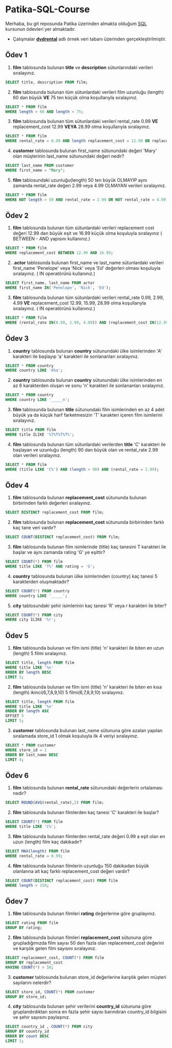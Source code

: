 # Patika-SQL-Course

Merhaba, bu git reposunda Patika üzerinden almakta olduğum [SQL](https://academy.patika.dev/courses/sql) kursunun ödevleri yer almaktadır.

* Çalışmalar **[dvdrental](https://www.postgresqltutorial.com/postgresql-getting-started/postgresql-sample-database)** adlı örnek veri tabanı üzerinden gerçekleştirilmiştir.

## Ödev 1
1.  **film**  tablosunda bulunan  **title**  ve  **description**  sütunlarındaki verileri sıralayınız.
``` SQL
SELECT title, description FROM film;
```
2.  **film**  tablosunda bulunan tüm sütunlardaki verileri film uzunluğu (length) 60 dan büyük  **VE**  75 ten küçük olma koşullarıyla sıralayınız.
``` SQL
SELECT * FROM film
WHERE length > 60 AND length < 75;
```
3.  **film**  tablosunda bulunan tüm sütunlardaki verileri rental_rate 0.99  **VE**  replacement_cost 12.99  **VEYA**  28.99 olma koşullarıyla sıralayınız.

``` SQL
SELECT * FROM film
WHERE rental_rate = 0.99 AND length replacement_cost = 12.99 OR replacement_cost = 28.99;
```
4.  **customer**  tablosunda bulunan first_name sütunundaki değeri 'Mary' olan müşterinin last_name sütunundaki değeri nedir?
``` SQL
SELECT last_name FROM customer
WHERE first_name = "Mary";
```
5.  **film**  tablosundaki uzunluğu(length) 50 ten büyük OLMAYIP aynı zamanda rental_rate değeri 2.99 veya 4.99 OLMAYAN verileri sıralayınız.
``` SQL
SELECT * FROM film
WHERE NOT length > 50 AND rental_rate = 2.99 OR NOT rental_rate = 4.99;
```

## Ödev 2 


1.  **film**  tablosunda bulunan tüm sütunlardaki verileri replacement cost değeri 12.99 dan büyük eşit ve 16.99 küçük olma koşuluyla sıralayınız ( BETWEEN - AND yapısını kullanınız.)
``` SQL
SELECT * FROM film
WHERE replacement_cost BETWEEN 12.99 AND 16.99;
```
2.  .**actor**  tablosunda bulunan first_name ve last_name sütunlardaki verileri first_name 'Penelope' veya 'Nick' veya 'Ed' değerleri olması koşuluyla sıralayınız. ( IN operatörünü kullanınız.)
``` SQL
SELECT first_name, last_name FROM actor
WHERE first_name IN('Penelope', 'Nick', 'Ed');
```
3.  **film**  tablosunda bulunan tüm sütunlardaki verileri rental_rate 0.99, 2.99, 4.99  **VE**  replacement_cost 12.99, 15.99, 28.99 olma koşullarıyla sıralayınız. ( IN operatörünü kullanınız.)
``` SQL
SELECT * FROM film
WHERE (rental_rate IN(0.99, 2.99, 4.99)) AND (replacement_cost IN(12.99, 15.99, 28.99));
```
## Ödev 3
1.  **country**  tablosunda bulunan  **country**  sütunundaki ülke isimlerinden 'A' karakteri ile başlayıp 'a' karakteri ile sonlananları sıralayınız.
``` SQL
SELECT * FROM country
WHERE country LIKE 'A%a';
```
2.  **country**  tablosunda bulunan  **country**  sütunundaki ülke isimlerinden en az 6 karakterden oluşan ve sonu 'n' karakteri ile sonlananları sıralayınız.
``` SQL
SELECT * FROM country
WHERE country LIKE '_____n';
```
3.  **film**  tablosunda bulunan  **title**  sütunundaki film isimlerinden en az 4 adet büyük ya da küçük harf farketmesizin 'T' karakteri içeren film isimlerini sıralayınız.
``` SQL
SELECT title FROM film
WHERE title ILIKE '%T%T%T%T%';
```
4.  **film**  tablosunda bulunan tüm sütunlardaki verilerden  **title**  'C' karakteri ile başlayan ve uzunluğu (length) 90 dan büyük olan ve rental_rate 2.99 olan verileri sıralayınız.
``` SQL
SELECT * FROM film
WHERE (title LIKE 'C%') AND (length > 90) AND (rental_rate = 2.99);
```

## Ödev 4

1.  **film**  tablosunda bulunan  **replacement_cost**  sütununda bulunan birbirinden farklı değerleri sıralayınız.
``` SQL
SELECT DISTINCT replacement_cost FROM film;
```
2.  **film**  tablosunda bulunan  **replacement_cost**  sütununda birbirinden farklı kaç tane veri vardır?
``` SQL
SELECT COUNT(DISTINCT replacement_cost) FROM film;
```
3.  **film**  tablosunda bulunan film isimlerinde (title) kaç tanesini T karakteri ile başlar ve aynı zamanda rating 'G' ye eşittir?
``` SQL
SELECT COUNT(*) FROM film
WHERE title LIKE 'T%' AND rating = 'G';
```
4.  **country**  tablosunda bulunan ülke isimlerinden (country) kaç tanesi 5 karakterden oluşmaktadır?
``` SQL
SELECT COUNT(*) FROM country
WHERE country LIKE '_____';
```
5.  **city**  tablosundaki şehir isimlerinin kaç tanesi 'R' veya r karakteri ile biter?
``` SQL
SELECT COUNT(*) FROM city
WHERE city ILIKE '%r';
```

## Ödev 5

1.  **film**  tablosunda bulunan ve film ismi (title) 'n' karakteri ile biten en uzun (length) 5 filmi sıralayınız.
``` SQL
SELECT title, length FROM film
WHERE title LIKE '%n'
ORDER BY length DESC
LIMIT 5;
```
2.  **film**  tablosunda bulunan ve film ismi (title) 'n' karakteri ile biten en kısa (length) ikinci(6,7,8,9,10) 5 filmi(6,7,8,9,10) sıralayınız.
``` SQL
SELECT title, length FROM film
WHERE title LIKE '%n'
ORDER BY length ASC
OFFSET 5
LIMIT 5;
```
3.  **customer**  tablosunda bulunan last_name sütununa göre azalan yapılan sıralamada store_id 1 olmak koşuluyla ilk 4 veriyi sıralayınız.
``` SQL
SELECT * FROM customer
WHERE store_id = 1
ORDER BY last_name DESC
LIMIT 4;
```

## Ödev 6
1.  **film**  tablosunda bulunan  **rental_rate**  sütunundaki değerlerin ortalaması nedir?
``` SQL
SELECT ROUND(AVG(rental_rate),2) FROM film;
```
2.  **film**  tablosunda bulunan filmlerden kaç tanesi 'C' karakteri ile başlar?
``` SQL
SELECT COUNT(*) FROM film
WHERE title LIKE 'C%';
```
3.  **film**  tablosunda bulunan filmlerden rental_rate değeri 0.99 a eşit olan en uzun (length) film kaç dakikadır?
``` SQL
SELECT MAX(length) FROM film
WHERE rental_rate = 0.99;
```
4.  **film**  tablosunda bulunan filmlerin uzunluğu 150 dakikadan büyük olanlarına ait kaç farklı replacement_cost değeri vardır?
``` SQL
SELECT COUNT(DISTINCT replacement_cost) FROM film
WHERE length > 150;
```

## Ödev 7
1.  **film**  tablosunda bulunan filmleri  **rating**  değerlerine göre gruplayınız.
``` SQL
SELECT rating FROM film
GROUP BY rating;
```
2.  **film**  tablosunda bulunan filmleri  **replacement_cost**  sütununa göre grupladığımızda film sayısı 50 den fazla olan replacement_cost değerini ve karşılık gelen film sayısını sıralayınız.
``` SQL
SELECT replacement_cost, COUNT(*) FROM film
GROUP BY replacement_cost
HAVING COUNT(*) > 50;
```
3.  **customer**  tablosunda bulunan store_id değerlerine karşılık gelen müşteri sayılarını nelerdir? 
``` SQL
SELECT store_id, COUNT(*) FROM customer
GROUP BY store_id;
```
4.  **city**  tablosunda bulunan şehir verilerini  **country_id**  sütununa göre gruplandırdıktan sonra en fazla şehir sayısı barındıran country_id bilgisini ve şehir sayısını paylaşınız.
``` SQL
SELECT country_id , COUNT(*) FROM city
GROUP BY country_id
ORDER BY count DESC
LIMIT 1;
```
